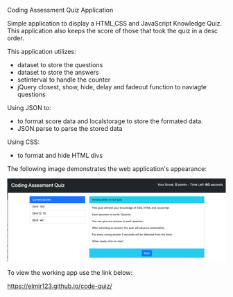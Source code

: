 Coding Assessment Quiz Application

Simple application to display a HTML,CSS and JavaScript Knowledge Quiz.
This application also keeps the score of those that took the quiz in a desc order.

This application utilizes:
- dataset to store the questions
- dataset to store the answers
- setinterval to handle the counter
- jQuery closest, show, hide, delay and fadeout function to naviagte questions

Using JSON to:
- to format score data and localstorage to store the formated data.
- JSON.parse to parse the stored data

Using CSS: 
- to format and hide HTML divs

The following image demonstrates the web application's appearance:

![HTML/CSS/JavaScript Quiz.](./assets/images/screen.png)

To view the working app use the link below:

https://elmir123.github.io/code-quiz/